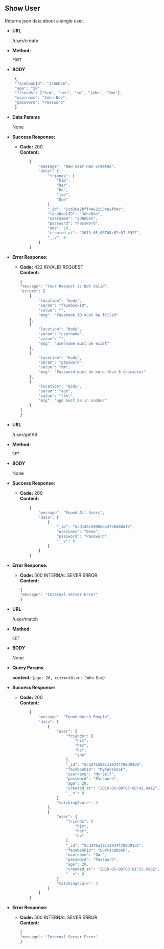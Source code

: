 **Show User**
----
  Returns json data about a single user.

* **URL**

  /user/create

* **Method:**

  `POST`
  
*  **BODY**
 
   ```javascript
    {
	"facebookID": "JohnDoe",
    "age": "20",
    "friends": ["him", "her", "he", "john", "Doe"],
    "username": "John Doe",
	"password": "Password"
    }
   ```

* **Data Params**

  None

* **Success Response:**

  * **Code:** 200 <br />
    **Content:** 
    ```javascript
        {
            "message": "New User Has Created",
            "data": {
                "friends": [
                    "him",
                    "her",
                    "he",
                    "joe",
                    "Doe"
                ],
                "_id": "5cd28e2bff44631534a2fb4c",
                "facebookID": "JohnDoe",
                "username": "JohnDon",
                "password": "Password",
                "age": 20,
                "created_at": "2019-05-08T08:07:07.592Z",
                "__v": 0
            }
        }
    ```
 
* **Error Response:**

  * **Code:** 422 INVALID REQUEST <br />
    **Content:** 
    ```javascript
    {
    "message": "Your Request is Not Valid",
    "errors": [
        {
            "location": "body",
            "param": "facebookID",
            "value": "",
            "msg": "facebook ID must be filled"
        },
        {
            "location": "body",
            "param": "username",
            "value": "",
            "msg": "username must be exist"
        },
        {
            "location": "body",
            "param": "password",
            "value": "nm",
            "msg": "Password must be more than 8 character"
        },
        {
            "location": "body",
            "param": "age",
            "value": "lkkl",
            "msg": "age must be in number"
        }
    ]
    }
    ```

* **URL**

  /user/getAll

* **Method:**

  `GET`
  
*  **BODY**
 
   None

* **Success Response:**

  * **Code:** 200 <br />
    **Content:** 
    ```javascript
        {
            "message": "Found All Users",
            "data": [
                {
                    "_id": "5cd149c59966b437b8d80dfe",
                    "username": "Demo",
                    "password": "Password",
                    "__v": 0
                }
            ]
        }
    ```
 
* **Error Response:**

  * **Code:** 500 INTERNAL SEVER ERROR <br />
    **Content:** 
    ```javascript
    {
    "message": "Internal Server Error"
    }
    ```

* **URL**

  /user/match

* **Method:**

  `GET`

*  **BODY**
 
   None

* **Query Params**

  **content:** `{age: 20, currentUser: John Doe}`

* **Success Response:**

  * **Code:** 200 <br />
    **Content:** 
    ```javascript
        {
            "message": "Found Match Poeple",
            "data": [
                {
                    "user": {
                        "friends": [
                            "him",
                            "her",
                            "he",
                            "she"
                        ],
                        "_id": "5cd246599c119344780d91d0",
                        "facebookID": "MyFacebook",
                        "username": "My Self",
                        "password": "Password",
                        "age": 20,
                        "created_at": "2019-05-08T03:00:41.941Z",
                        "__v": 0
                    },
                    "matchingScore": 4
                },
                {
                    "user": {
                        "friends": [
                            "him",
                            "her",
                            "he"
                        ],
                        "_id": "5cd246a39c119344780d91d1",
                        "facebookID": "OurFacebook",
                        "username": "Our",
                        "password": "Password",
                        "age": 20,
                        "created_at": "2019-05-08T03:01:55.696Z",
                        "__v": 0
                    },
                    "matchingScore": 3
                }
            ]
        }
    ```

* **Error Response:**

  * **Code:** 500 INTERNAL SEVER ERROR <br />
    **Content:** 
    ```javascript
    {
    "message": "Internal Server Error"
    }
    ```